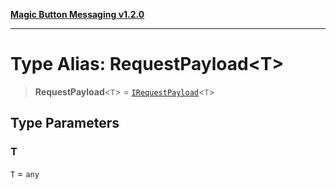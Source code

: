 [**Magic Button Messaging v1.2.0**](../README.md)

***

# Type Alias: RequestPayload\<T\>

> **RequestPayload**\<`T`\> = [`IRequestPayload`](../interfaces/IRequestPayload.md)\<`T`\>

## Type Parameters

### T

`T` = `any`
